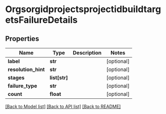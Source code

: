 # OrgsorgidprojectsprojectidbuildtargetsFailureDetails

## Properties
Name | Type | Description | Notes
------------ | ------------- | ------------- | -------------
**label** | **str** |  | [optional] 
**resolution_hint** | **str** |  | [optional] 
**stages** | **list[str]** |  | [optional] 
**failure_type** | **str** |  | [optional] 
**count** | **float** |  | [optional] 

[[Back to Model list]](../README.md#documentation-for-models) [[Back to API list]](../README.md#documentation-for-api-endpoints) [[Back to README]](../README.md)

